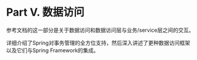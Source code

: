 # Part V. 数据访问

参考文档的这一部分是关于数据访问和数据访问层与业务/service层之间的交互。

详细介绍了Spring对事务管理的全方位支持，然后深入讲述了更种数据访问框架以及它们与Spring Framework的集成。

